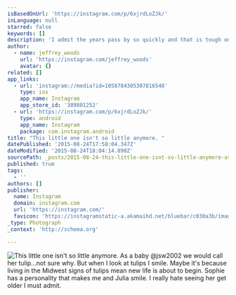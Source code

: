 ```yaml
---
isBasedOnUrl: 'https://instagram.com/p/6xjrdLoZJk/'
inLanguage: null
starred: false
keywords: []
description: 'I admit the years pass by so quickly and that is tough on a parent, but the silver lining is seeing her chase her dreams. #mobilephotography #doubleexposure #makemoments  Camera: #iphone6  Lens: @moment_lens 60mm #Mobileedit: @enlightapp @litely'
author:
  - name: jeffrey_woods
    url: 'https://instagram.com/jeffrey_woods'
    avatar: {}
related: []
app_links:
  - url: 'instagram://media?id=1058784305307816548'
    type: ios
    app_name: Instagram
    app_store_id: '389801252'
  - url: 'https://instagram.com/p/6xjrdLoZJk/'
    type: android
    app_name: Instagram
    package: com.instagram.android
title: "This little one isn't so little anymore. "
datePublished: '2015-08-24T17:58:04.347Z'
dateModified: '2015-08-24T18:04:14.890Z'
sourcePath: _posts/2015-08-24-this-little-one-isnt-so-little-anymore-as-a-baby-jsw2002.md
published: true
tags:
  - ''
authors: []
publisher:
  name: Instagram
  domain: instagram.com
  url: 'https://instagram.com/'
  favicon: 'https://instagramstatic-a.akamaihd.net/bluebar/c030a3b/images/ico/favicon.ico'
_type: Photograph
_context: 'http://schema.org'

---
```

![This little one isn't so little anymore&period; As a baby &commat;jsw2002 we would call her tulip&period;&period;&period;not sure why&period; But when I look at tulips I smile&period; Maybe it's because living in the Midwest signs of tulips mean new life is about to begin&period; Sophie has a personality that makes me and Julia smile&period; I really hate seeing her get older I must admit&period;](https://igcdn-photos-h-a.akamaihd.net/hphotos-ak-xaf1/t51.2885-15/e35/11375742_505509072948503_262272192_n.jpg)